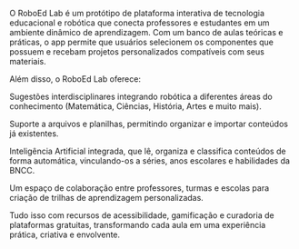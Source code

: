O RoboEd Lab é um protótipo de plataforma interativa de tecnologia educacional e robótica que conecta professores e estudantes em um ambiente dinâmico de aprendizagem.
Com um banco de aulas teóricas e práticas, o app permite que usuários selecionem os componentes que possuem e recebam projetos personalizados compatíveis com seus materiais.

Além disso, o RoboEd Lab oferece:

Sugestões interdisciplinares integrando robótica a diferentes áreas do conhecimento (Matemática, Ciências, História, Artes e muito mais).

Suporte a arquivos e planilhas, permitindo organizar e importar conteúdos já existentes.

Inteligência Artificial integrada, que lê, organiza e classifica conteúdos de forma automática, vinculando-os a séries, anos escolares e habilidades da BNCC.

Um espaço de colaboração entre professores, turmas e escolas para criação de trilhas de aprendizagem personalizadas.

Tudo isso com recursos de acessibilidade, gamificação e curadoria de plataformas gratuitas, transformando cada aula em uma experiência prática, criativa e envolvente.
